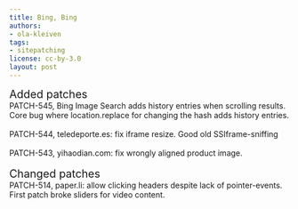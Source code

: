 ```yaml
---
title: Bing, Bing
authors:
- ola-kleiven
tags:
- sitepatching
license: cc-by-3.0
layout: post
---
```


<span style="font-size: 140%">Added patches</span><br/>PATCH-545, Bing Image Search adds history entries when scrolling results. Core bug where location.replace for changing the hash adds history entries.<br/><br/>PATCH-544, teledeporte.es: fix iframe resize. Good old SSIframe-sniffing<br/><br/>PATCH-543, yihaodian.com: fix wrongly aligned product image.<br/> <br/><span style="font-size: 140%">Changed patches</span><br/>PATCH-514, paper.li: allow clicking headers despite lack of pointer-events. First patch broke sliders for video content.
